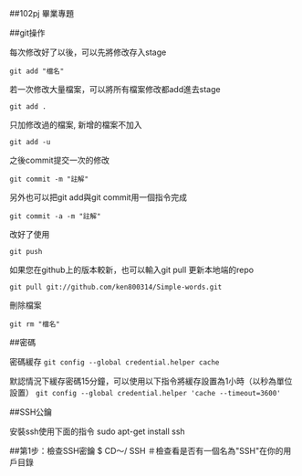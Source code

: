 ##102pj
畢業專題


##git操作

每次修改好了以後，可以先將修改存入stage

`git add "檔名"`

若一次修改大量檔案，可以將所有檔案修改都add進去stage

`git add .`

只加修改過的檔案, 新增的檔案不加入

`git add -u`

之後commit提交一次的修改

`git commit -m "註解"`

另外也可以把git add與git commit用一個指令完成

`git commit -a -m "註解"`

改好了使用

`git push`

如果您在github上的版本較新，也可以輸入git pull
更新本地端的repo

`git pull git://github.com/ken800314/Simple-words.git`

刪除檔案

`git rm "檔名"`



##密碼

密碼緩存
`git config --global credential.helper cache`

默認情況下緩存密碼15分鐘，可以使用以下指令將緩存設置為1小時（以秒為單位設置）
`git config --global credential.helper 'cache --timeout=3600'`


##SSH公鑰

安裝ssh使用下面的指令
sudo apt-get install ssh

##第1步：檢查SSH密鑰
$ CD〜/ SSH 
＃檢查看是否有一個名為"SSH"在你的用戶目錄

